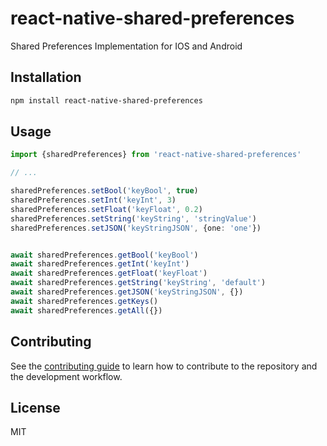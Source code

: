 # react-native-shared-preferences

Shared Preferences Implementation for IOS and Android

## Installation

```sh
npm install react-native-shared-preferences
```

## Usage

```ts
import {sharedPreferences} from 'react-native-shared-preferences'

// ...

sharedPreferences.setBool('keyBool', true)
sharedPreferences.setInt('keyInt', 3)
sharedPreferences.setFloat('keyFloat', 0.2)
sharedPreferences.setString('keyString', 'stringValue')
sharedPreferences.setJSON('keyStringJSON', {one: 'one'})


await sharedPreferences.getBool('keyBool')
await sharedPreferences.getInt('keyInt')
await sharedPreferences.getFloat('keyFloat')
await sharedPreferences.getString('keyString', 'default')
await sharedPreferences.getJSON('keyStringJSON', {})
await sharedPreferences.getKeys()
await sharedPreferences.getAll({})
```

## Contributing

See the [contributing guide](CONTRIBUTING.md) to learn how to contribute to the repository and the development workflow.

## License

MIT
